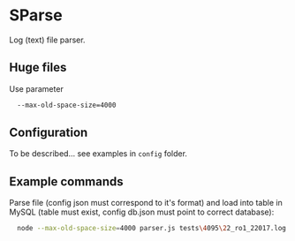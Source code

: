 SParse
======

Log (text) file parser.

Huge files
----------

Use parameter
```sh  
  --max-old-space-size=4000 
```

Configuration
-------------

To be described... see examples in `config` folder.
  
Example commands
----------------

Parse file (config json must correspond to it's format) and load into table in MySQL (table must exist, config db.json must point to correct database):

```sh
  node --max-old-space-size=4000 parser.js tests\4095\22_ro1_22017.log 22_ro1_22017
```
